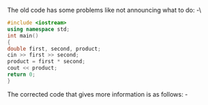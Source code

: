   The old code has some problems like not announcing what to do: -\
```cpp
#include <iostream>
using namespace std;
int main()
{
double first, second, product;
cin >> first >> second;
product = first * second;
cout << product;
return 0;
}
```

The corrected code that gives more information is as follows: -
